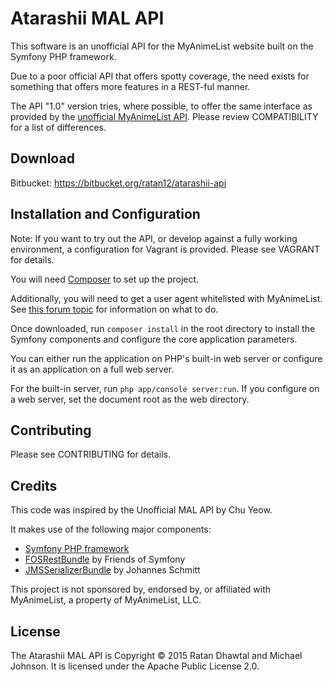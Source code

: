 Atarashii MAL API
=================

This software is an unofficial API for the MyAnimeList website built on the
Symfony PHP framework.

Due to a poor official API that offers spotty coverage, the need exists for
something that offers more features in a REST-ful manner.

The API "1.0" version tries, where possible, to offer the same interface as
provided by the [unofficial MyAnimeList API](https://github.com/chuyeow/myanimelist-api).
Please review COMPATIBILITY for a list of differences.

Download
--------

Bitbucket: https://bitbucket.org/ratan12/atarashii-api

Installation and Configuration
------------------------------

Note: If you want to try out the API, or develop against a fully working
environment, a configuration for Vagrant is provided. Please see VAGRANT for
details.

You will need [Composer](https://getcomposer.org/) to set up the project.

Additionally, you will need to get a user agent whitelisted with MyAnimeList.
See [this forum topic](http://myanimelist.net/forum/?topicid=682709) for
information on what to do.

Once downloaded, run `composer install` in the root directory to install the
Symfony components and configure the core application parameters.

You can either run the application on PHP's built-in web server or configure it
as an application on a full web server.

For the built-in server, run `php app/console server:run`. If you configure on a
web server, set the document root as the web directory.

Contributing
------------

Please see CONTRIBUTING for details.

Credits
-------

This code was inspired by the Unofficial MAL API by Chu Yeow.

It makes use of the following major components:

* [Symfony PHP framework](http://symfony.com/)
* [FOSRestBundle](https://github.com/FriendsOfSymfony/FOSRestBundle) by Friends of Symfony
* [JMSSerializerBundle](http://jmsyst.com/bundles/JMSSerializerBundle) by Johannes Schmitt

This project is not sponsored by, endorsed by, or affiliated with MyAnimeList, a
property of MyAnimeList, LLC.

License
-------

The Atarashii MAL API is Copyright © 2015 Ratan Dhawtal and Michael Johnson. It
is licensed under the Apache Public License 2.0.
